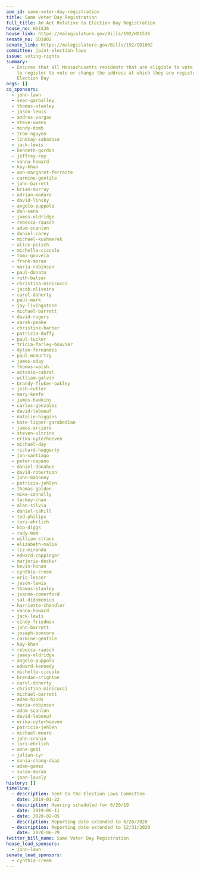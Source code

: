 ```yaml
---
aom_id: same-voter-day-registration
title: Same Voter Day Registration
full_title: An Act Relative to Election Day Registration
house_no: HD1536
house_link: https://malegislature.gov/Bills/192/HD1536
senate_no: SD1002
senate_link: https://malegislature.gov/Bills/192/SD1002
committee: joint-election-laws
issue: voting-rights
summary:
  - Ensures that all Massachusetts residents that are eligible to vote are able
    to register to vote or change the address at which they are registered on
    Election Day
orgs: []
co_sponsors:
  - john-lawn
  - sean-garballey
  - thomas-stanley
  - jason-lewis
  - andres-vargas
  - steve-owens
  - mindy-domb
  - tram-nguyen
  - lindsay-sabadosa
  - jack-lewis
  - kenneth-gordon
  - jeffrey-roy
  - vanna-howard
  - kay-khan
  - ann-margaret-ferrante
  - carmine-gentile
  - john-barrett
  - brian-murray
  - adrian-madaro
  - david-linsky
  - angelo-puppolo
  - dan-sena
  - james-eldridge
  - rebecca-rausch
  - adam-scanlon
  - daniel-carey
  - michael-kushmerek
  - alice-peisch
  - michelle-ciccolo
  - tami-gouveia
  - frank-moran
  - maria-robinson
  - paul-donato
  - ruth-balser
  - christina-minicucci
  - jacob-oliveira
  - carol-doherty
  - paul-mark
  - jay-livingstone
  - michael-barrett
  - david-rogers
  - sarah-peake
  - christine-barber
  - patricia-duffy
  - paul-tucker
  - tricia-farley-bouvier
  - dylan-fernandes
  - paul-mcmurtry
  - james-oday
  - thomas-walsh
  - antonio-cabral
  - william-galvin
  - brandy-fluker-oakley
  - josh-cutler
  - mary-keefe
  - james-hawkins
  - carlos-gonzalez
  - david-leboeuf
  - natalie-higgins
  - kate-lipper-garabedian
  - james-arciero
  - steven-ultrino
  - erika-uyterhoeven
  - michael-day
  - richard-haggerty
  - jon-santiago
  - peter-capano
  - daniel-donahue
  - david-robertson
  - john-mahoney
  - patricia-jehlen
  - thomas-golden
  - mike-connolly
  - tackey-chan
  - alan-silvia
  - daniel-cahill
  - ted-philips
  - lori-ehrlich
  - kip-diggs
  - rady-mom
  - william-straus
  - elizabeth-malia
  - liz-miranda
  - edward-coppinger
  - marjorie-decker
  - kevin-honan
  - cynthia-creem
  - eric-lesser
  - jason-lewis
  - thomas-stanley
  - joanne-comerford
  - sal-didomenico
  - harriette-chandler
  - vanna-howard
  - jack-lewis
  - cindy-friedman
  - john-barrett
  - joseph-boncore
  - carmine-gentile
  - kay-khan
  - rebecca-rausch
  - james-eldridge
  - angelo-puppolo
  - edward-kennedy
  - michelle-ciccolo
  - brendan-crighton
  - carol-doherty
  - christina-minicucci
  - michael-barrett
  - adam-hinds
  - maria-robinson
  - adam-scanlon
  - david-leboeuf
  - erika-uyterhoeven
  - patricia-jehlen
  - michael-moore
  - john-cronin
  - lori-ehrlich
  - anne-gobi
  - julian-cyr
  - sonia-chang-diaz
  - adam-gomez
  - susan-moran
  - joan-lovely
history: []
timeline:
  - description: Sent to the Election Laws Committee
    date: 2019-01-22
  - description: Hearing scheduled for 6/20/19
    date: 2019-06-11
  - date: 2020-02-05
    description: Reporting date extended to 6/26/2020
  - description: Reporting date extended to 12/31/2020
    date: 2020-06-29
twitter_bill_name: Same Voter Day Registration
house_lead_sponsors:
  - john-lawn
senate_lead_sponsors:
  - cynthia-creem
---
```

